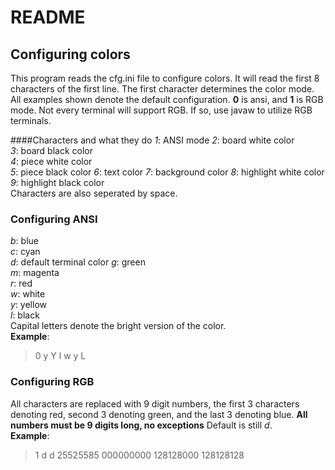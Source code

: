 # README
## Configuring colors
This program reads the cfg.ini file to configure colors.
It will read the first 8 characters of the first line.
The first character determines the color mode.   All examples shown denote the default configuration.
**0** is ansi, and **1** is RGB mode. Not every terminal will support RGB. If so, use javaw to utilize RGB terminals.

####Characters and what they do
*1*: ANSI mode
*2*: board white color  
*3*: board black color  
*4*: piece white color  
*5*: piece black color
*6*: text color
*7*: background color
*8*: highlight white color  
*9*: highlight black color  
Characters are also seperated by space.

### Configuring ANSI
*b*: blue  
*c*: cyan  
*d*: default terminal color
*g*: green  
*m*: magenta  
*r*: red  
*w*: white  
*y*: yellow  
*l*: black  
Capital letters denote the bright version of the color.  
**Example**:  
> 0 y Y l w y L

### Configuring RGB
All characters are replaced with 9 digit numbers, 
the first 3 characters denoting red,
second 3 denoting green,
and the last 3 denoting blue.
**All numbers must be 9 digits long, no exceptions**
Default is still *d*.  
**Example**:  
> 1 d d 25525585 000000000 128128000 128128128  